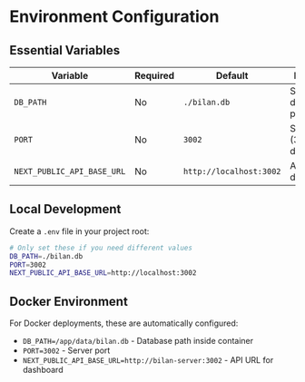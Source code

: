 # Environment Configuration

## Essential Variables

| Variable | Required | Default | Description |
|----------|----------|---------|-------------|
| `DB_PATH` | No | `./bilan.db` | SQLite database file path |
| `PORT` | No | `3002` | Server port (3002 in development) |
| `NEXT_PUBLIC_API_BASE_URL` | No | `http://localhost:3002` | API URL for dashboard |

## Local Development

Create a `.env` file in your project root:

```bash
# Only set these if you need different values
DB_PATH=./bilan.db
PORT=3002
NEXT_PUBLIC_API_BASE_URL=http://localhost:3002
```

## Docker Environment

For Docker deployments, these are automatically configured:

- `DB_PATH=/app/data/bilan.db` - Database path inside container
- `PORT=3002` - Server port
- `NEXT_PUBLIC_API_BASE_URL=http://bilan-server:3002` - API URL for dashboard 